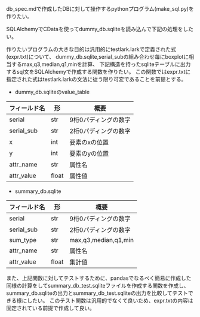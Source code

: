 db_spec.mdで作成したDBに対して操作するpythonプログラム(make_sql.py)を作りたい。

SQLAlchemyでCDataを使ってdummy_db.sqliteを読み込んで下記の処理をしたい。

作りたいプログラムの大きな目的は汎用的にtestlark.larkで定義された式(expr.txt)について、
dummy_db.sqlite,serial_subの組み合わせ毎にboxplotに相当するmax,q3,median,q1,minを計算、
下記構造を持ったsqliteテーブルに出力するsql文をSQLAlchemyで作成する関数を作りたい。
この関数ではexpr.txtに指定された式はtestlark.larkの文法に従う限り可変であることを前提とする。

- dummy_db.sqliteのvalue_table

|フィールド名|形|概要|
|----|----|----|
|serial|str|9桁0パディングの数字|
|serial_sub|str|2桁0パディングの数字|
|x|int|要素のxの位置|
|y|int|要素のyの位置|
|attr_name|str|属性名|
|attr_value|float|属性値|


- summary_db.sqlite

|フィールド名|形|概要|
|----|----|----|
|serial|str|9桁0パディングの数字|
|serial_sub|str|2桁0パディングの数字|
|sum_type|str|max,q3,median,q1,min|
|attr_name|str|属性名|
|attr_value|float|集計値|

また、上記関数に対してテストするために、pandasでなるべく簡易に作成した同様の計算をしてsummary_db_test.sqliteファイルを作成する関数を作成し、
summary_db.sqliteの出力とsummary_db_test.sqliteの出力を比較してテストできる様にしたい。
このテスト関数は汎用的でなくて良いため、expr.txtの内容は固定されている前提で作成して良い。

